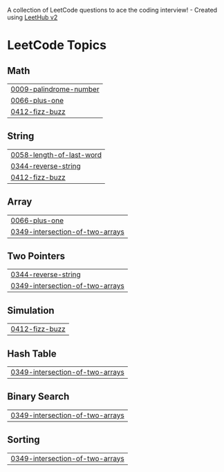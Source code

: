 A collection of LeetCode questions to ace the coding interview! - Created using [LeetHub v2](https://github.com/arunbhardwaj/LeetHub-2.0)
<!---LeetCode Topics Start-->
# LeetCode Topics
## Math
|  |
| ------- |
| [0009-palindrome-number](https://github.com/demasarvin/leetcode/tree/master/0009-palindrome-number) |
| [0066-plus-one](https://github.com/demasarvin/leetcode/tree/master/0066-plus-one) |
| [0412-fizz-buzz](https://github.com/demasarvin/leetcode/tree/master/0412-fizz-buzz) |
## String
|  |
| ------- |
| [0058-length-of-last-word](https://github.com/demasarvin/leetcode/tree/master/0058-length-of-last-word) |
| [0344-reverse-string](https://github.com/demasarvin/leetcode/tree/master/0344-reverse-string) |
| [0412-fizz-buzz](https://github.com/demasarvin/leetcode/tree/master/0412-fizz-buzz) |
## Array
|  |
| ------- |
| [0066-plus-one](https://github.com/demasarvin/leetcode/tree/master/0066-plus-one) |
| [0349-intersection-of-two-arrays](https://github.com/demasarvin/leetcode/tree/master/0349-intersection-of-two-arrays) |
## Two Pointers
|  |
| ------- |
| [0344-reverse-string](https://github.com/demasarvin/leetcode/tree/master/0344-reverse-string) |
| [0349-intersection-of-two-arrays](https://github.com/demasarvin/leetcode/tree/master/0349-intersection-of-two-arrays) |
## Simulation
|  |
| ------- |
| [0412-fizz-buzz](https://github.com/demasarvin/leetcode/tree/master/0412-fizz-buzz) |
## Hash Table
|  |
| ------- |
| [0349-intersection-of-two-arrays](https://github.com/demasarvin/leetcode/tree/master/0349-intersection-of-two-arrays) |
## Binary Search
|  |
| ------- |
| [0349-intersection-of-two-arrays](https://github.com/demasarvin/leetcode/tree/master/0349-intersection-of-two-arrays) |
## Sorting
|  |
| ------- |
| [0349-intersection-of-two-arrays](https://github.com/demasarvin/leetcode/tree/master/0349-intersection-of-two-arrays) |
<!---LeetCode Topics End-->